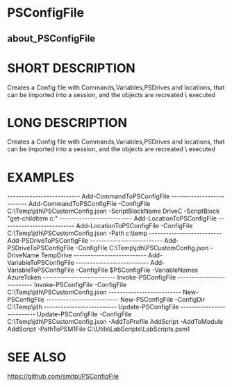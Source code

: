 # PSConfigFile
## about_PSConfigFile

# SHORT DESCRIPTION
Creates a Config file with Commands,Variables,PSDrives and locations, that can be imported into a session, and the objects are recreated \ executed

# LONG DESCRIPTION
Creates a Config file with Commands,Variables,PSDrives and locations, that can be imported into a session, and the objects are recreated \ executed

# EXAMPLES
-------------------------- Add-CommandToPSConfigFile --------------------------
Add-CommandToPSConfigFile -ConfigFile C:\Temp\jdh\PSCustomConfig.json -ScriptBlockName DriveC -ScriptBlock "get-childitem c:\"
-------------------------- Add-LocationToPSConfigFile --------------------------
Add-LocationToPSConfigFile -ConfigFile C:\Temp\jdh\PSCustomConfig.json -Path c:\temp
-------------------------- Add-PSDriveToPSConfigFile --------------------------
Add-PSDriveToPSConfigFile -ConfigFile C:\Temp\jdh\PSCustomConfig.json -DriveName TempDrive
-------------------------- Add-VariableToPSConfigFile --------------------------
Add-VariableToPSConfigFile -ConfigFile $PSConfigFile -VariableNames AzureToken
-------------------------- Invoke-PSConfigFile --------------------------
Invoke-PSConfigFile -ConfigFile C:\Temp\jdh\PSCustomConfig.json
-------------------------- New-PSConfigFile --------------------------
New-PSConfigFile -ConfigDir C:\Temp\jdh
-------------------------- Update-PSConfigFile --------------------------
Update-PSConfigFile -ConfigFile C:\Temp\jdh\PSCustomConfig.json -AddToProfile AddScript -AddToModule AddScript -PathToPSM1File C:\Utils\LabScripts\LabScripts.psm1


# SEE ALSO
https://github.com/smitpi/PSConfigFile

